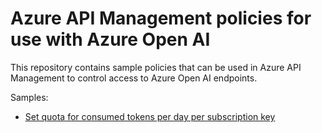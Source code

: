 
# Azure API Management policies for use with Azure Open AI

This repository contains sample policies that can be used in Azure API Management to control access to Azure Open AI endpoints.

Samples:

- [Set quota for consumed tokens per day per subscription key](policy/apim-aoai-quota-per-day.xml)